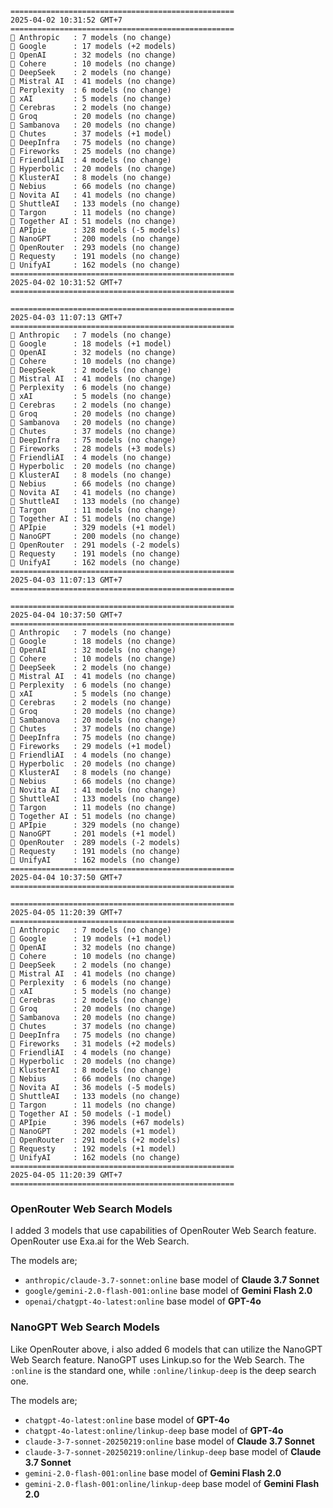 ```plaintext 
==================================================
2025-04-02 10:31:52 GMT+7
==================================================
🤖 Anthropic   : 7 models (no change)
🤖 Google      : 17 models (+2 models)
🤖 OpenAI      : 32 models (no change)
🤖 Cohere      : 10 models (no change)
🤖 DeepSeek    : 2 models (no change)
🤖 Mistral AI  : 41 models (no change)
🤖 Perplexity  : 6 models (no change)
🤖 xAI         : 5 models (no change)
🤖 Cerebras    : 2 models (no change)
🤖 Groq        : 20 models (no change)
🤖 Sambanova   : 20 models (no change)
🤖 Chutes      : 37 models (+1 model)
🤖 DeepInfra   : 75 models (no change)
🤖 Fireworks   : 25 models (no change)
🤖 FriendliAI  : 4 models (no change)
🤖 Hyperbolic  : 20 models (no change)
🤖 KlusterAI   : 8 models (no change)
🤖 Nebius      : 66 models (no change)
🤖 Novita AI   : 41 models (no change)
🤖 ShuttleAI   : 133 models (no change)
🤖 Targon      : 11 models (no change)
🤖 Together AI : 51 models (no change)
🤖 APIpie      : 328 models (-5 models)
🤖 NanoGPT     : 200 models (no change)
🤖 OpenRouter  : 293 models (no change)
🤖 Requesty    : 191 models (no change)
🤖 UnifyAI     : 162 models (no change)
==================================================
2025-04-02 10:31:52 GMT+7
==================================================

==================================================
2025-04-03 11:07:13 GMT+7
==================================================
🤖 Anthropic   : 7 models (no change)
🤖 Google      : 18 models (+1 model)
🤖 OpenAI      : 32 models (no change)
🤖 Cohere      : 10 models (no change)
🤖 DeepSeek    : 2 models (no change)
🤖 Mistral AI  : 41 models (no change)
🤖 Perplexity  : 6 models (no change)
🤖 xAI         : 5 models (no change)
🤖 Cerebras    : 2 models (no change)
🤖 Groq        : 20 models (no change)
🤖 Sambanova   : 20 models (no change)
🤖 Chutes      : 37 models (no change)
🤖 DeepInfra   : 75 models (no change)
🤖 Fireworks   : 28 models (+3 models)
🤖 FriendliAI  : 4 models (no change)
🤖 Hyperbolic  : 20 models (no change)
🤖 KlusterAI   : 8 models (no change)
🤖 Nebius      : 66 models (no change)
🤖 Novita AI   : 41 models (no change)
🤖 ShuttleAI   : 133 models (no change)
🤖 Targon      : 11 models (no change)
🤖 Together AI : 51 models (no change)
🤖 APIpie      : 329 models (+1 model)
🤖 NanoGPT     : 200 models (no change)
🤖 OpenRouter  : 291 models (-2 models)
🤖 Requesty    : 191 models (no change)
🤖 UnifyAI     : 162 models (no change)
==================================================
2025-04-03 11:07:13 GMT+7
==================================================

==================================================
2025-04-04 10:37:50 GMT+7
==================================================
🤖 Anthropic   : 7 models (no change)
🤖 Google      : 18 models (no change)
🤖 OpenAI      : 32 models (no change)
🤖 Cohere      : 10 models (no change)
🤖 DeepSeek    : 2 models (no change)
🤖 Mistral AI  : 41 models (no change)
🤖 Perplexity  : 6 models (no change)
🤖 xAI         : 5 models (no change)
🤖 Cerebras    : 2 models (no change)
🤖 Groq        : 20 models (no change)
🤖 Sambanova   : 20 models (no change)
🤖 Chutes      : 37 models (no change)
🤖 DeepInfra   : 75 models (no change)
🤖 Fireworks   : 29 models (+1 model)
🤖 FriendliAI  : 4 models (no change)
🤖 Hyperbolic  : 20 models (no change)
🤖 KlusterAI   : 8 models (no change)
🤖 Nebius      : 66 models (no change)
🤖 Novita AI   : 41 models (no change)
🤖 ShuttleAI   : 133 models (no change)
🤖 Targon      : 11 models (no change)
🤖 Together AI : 51 models (no change)
🤖 APIpie      : 329 models (no change)
🤖 NanoGPT     : 201 models (+1 model)
🤖 OpenRouter  : 289 models (-2 models)
🤖 Requesty    : 191 models (no change)
🤖 UnifyAI     : 162 models (no change)
==================================================
2025-04-04 10:37:50 GMT+7
==================================================

==================================================
2025-04-05 11:20:39 GMT+7
==================================================
🤖 Anthropic   : 7 models (no change)
🤖 Google      : 19 models (+1 model)
🤖 OpenAI      : 32 models (no change)
🤖 Cohere      : 10 models (no change)
🤖 DeepSeek    : 2 models (no change)
🤖 Mistral AI  : 41 models (no change)
🤖 Perplexity  : 6 models (no change)
🤖 xAI         : 5 models (no change)
🤖 Cerebras    : 2 models (no change)
🤖 Groq        : 20 models (no change)
🤖 Sambanova   : 20 models (no change)
🤖 Chutes      : 37 models (no change)
🤖 DeepInfra   : 75 models (no change)
🤖 Fireworks   : 31 models (+2 models)
🤖 FriendliAI  : 4 models (no change)
🤖 Hyperbolic  : 20 models (no change)
🤖 KlusterAI   : 8 models (no change)
🤖 Nebius      : 66 models (no change)
🤖 Novita AI   : 36 models (-5 models)
🤖 ShuttleAI   : 133 models (no change)
🤖 Targon      : 11 models (no change)
🤖 Together AI : 50 models (-1 model)
🤖 APIpie      : 396 models (+67 models)
🤖 NanoGPT     : 202 models (+1 model)
🤖 OpenRouter  : 291 models (+2 models)
🤖 Requesty    : 192 models (+1 model)
🤖 UnifyAI     : 162 models (no change)
==================================================
2025-04-05 11:20:39 GMT+7
==================================================
```

### OpenRouter Web Search Models
I added 3 models that use capabilities of OpenRouter Web Search feature. OpenRouter use Exa.ai for the Web Search.

The models are;
- `anthropic/claude-3.7-sonnet:online` base model of **Claude 3.7 Sonnet**
- `google/gemini-2.0-flash-001:online` base model of **Gemini Flash 2.0**
- `openai/chatgpt-4o-latest:online` base model of **GPT-4o**

### NanoGPT Web Search Models 
Like OpenRouter above, i also added 6 models that can utilize the NanoGPT Web Search feature. NanoGPT uses Linkup.so for the Web Search. The `:online` is the standard one, while `:online/linkup-deep` is the deep search one.

The models are;
- `chatgpt-4o-latest:online` base model of **GPT-4o**
- `chatgpt-4o-latest:online/linkup-deep` base model of **GPT-4o**
- `claude-3-7-sonnet-20250219:online` base model of **Claude 3.7 Sonnet**
- `claude-3-7-sonnet-20250219:online/linkup-deep` base model of **Claude 3.7 Sonnet**
- `gemini-2.0-flash-001:online` base model of **Gemini Flash 2.0**
- `gemini-2.0-flash-001:online/linkup-deep` base model of **Gemini Flash 2.0**